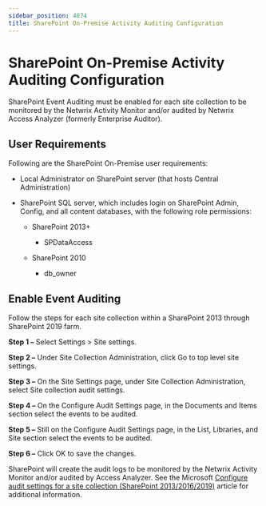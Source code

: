 ```yaml
---
sidebar_position: 4874
title: SharePoint On-Premise Activity Auditing Configuration
---
```


# SharePoint On-Premise Activity Auditing Configuration

SharePoint Event Auditing must be enabled for each site collection to be monitored by the Netwrix Activity Monitor and/or audited by Netwrix Access Analyzer (formerly Enterprise Auditor).

## User Requirements

Following are the SharePoint On-Premise user requirements:

* Local Administrator on SharePoint server (that hosts Central Administration)
* SharePoint SQL server, which includes login on SharePoint Admin, Config, and all content databases, with the following role permissions:

  * SharePoint 2013+

    * SPDataAccess
  * SharePoint 2010

    * db\_owner

## Enable Event Auditing

Follow the steps for each site collection within a SharePoint 2013 through SharePoint 2019 farm.

**Step 1 –** Select Settings > Site settings.

**Step 2 –** Under Site Collection Administration, click Go to top level site settings.

**Step 3 –** On the Site Settings page, under Site Collection Administration, select Site collection audit settings.

**Step 4 –** On the Configure Audit Settings page, in the Documents and Items section select the events to be audited.

**Step 5 –** Still on the Configure Audit Settings page, in the List, Libraries, and Site section select the events to be audited.

**Step 6 –** Click OK to save the changes.

SharePoint will create the audit logs to be monitored by the Netwrix Activity Monitor and/or audited by Access Analyzer. See the Microsoft [Configure audit settings for a site collection (SharePoint 2013/2016/2019)](https://support.office.com/en-us/article/Configure-audit-settings-for-a-site-collection-a9920c97-38c0-44f2-8bcb-4cf1e2ae22d2 "Opens the Configure audit settings for a site collection (SharePoint 2013/2016/2019) article in a new window") article for additional information.